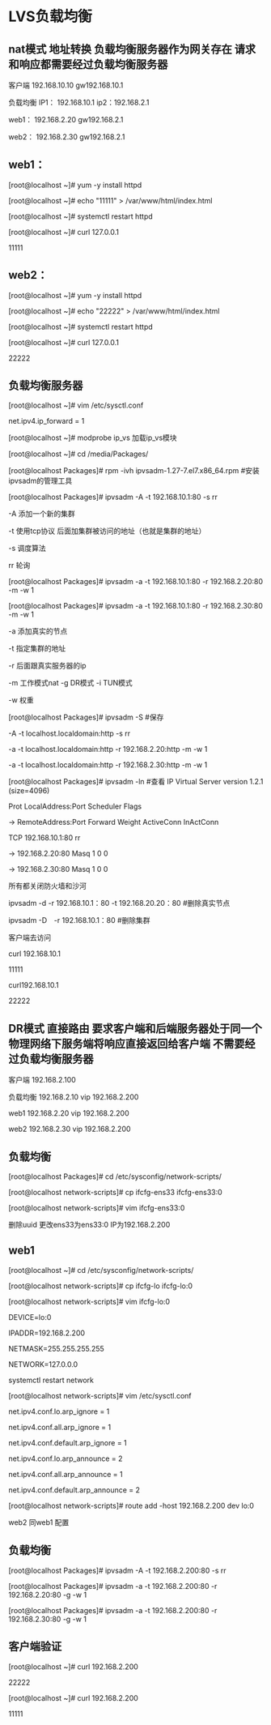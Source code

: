 # 			LVS负载均衡

## nat模式  地址转换  负载均衡服务器作为网关存在  请求和响应都需要经过负载均衡服务器

客户端  192.168.10.10  gw192.168.10.1

负载均衡  IP1：  192.168.10.1  ip2：192.168.2.1

web1：  192.168.2.20   gw192.168.2.1

web2：  192.168.2.30  gw192.168.2.1

## web1：

[root@localhost ~]# yum -y install httpd

[root@localhost ~]# echo "11111"  >  /var/www/html/index.html

[root@localhost ~]# systemctl restart httpd

[root@localhost ~]# curl 127.0.0.1

11111

## web2：

[root@localhost ~]# yum -y install httpd

[root@localhost ~]# echo "22222"  >  /var/www/html/index.html

[root@localhost ~]# systemctl restart httpd

[root@localhost ~]# curl 127.0.0.1

22222

## 负载均衡服务器

[root@localhost ~]# vim  /etc/sysctl.conf 

net.ipv4.ip_forward = 1

[root@localhost ~]# modprobe ip_vs  加载ip_vs模块

[root@localhost ~]# cd /media/Packages/

[root@localhost Packages]# rpm -ivh ipvsadm-1.27-7.el7.x86_64.rpm       #安装ipvsadm的管理工具

[root@localhost Packages]# ipvsadm -A  -t 192.168.10.1:80 -s rr 

-A   添加一个新的集群

-t  使用tcp协议   后面加集群被访问的地址（也就是集群的地址）

-s   调度算法

rr   轮询

[root@localhost Packages]# ipvsadm -a -t 192.168.10.1:80  -r  192.168.2.20:80 -m -w 1

[root@localhost Packages]# ipvsadm -a -t 192.168.10.1:80  -r  192.168.2.30:80 -m -w 1

-a	添加真实的节点

-t 	指定集群的地址

-r	后面跟真实服务器的ip

-m	工作模式nat		-g	DR模式	-i	TUN模式

-w	权重

[root@localhost Packages]# ipvsadm -S	#保存

-A -t localhost.localdomain:http -s rr

-a -t localhost.localdomain:http -r 192.168.2.20:http -m -w 1

-a -t localhost.localdomain:http -r 192.168.2.30:http -m -w 1

[root@localhost Packages]# ipvsadm -ln	#查看
IP Virtual Server version 1.2.1 (size=4096)

Prot LocalAddress:Port Scheduler Flags

  -> RemoteAddress:Port           Forward Weight ActiveConn InActConn

TCP  192.168.10.1:80 rr

  -> 192.168.2.20:80              Masq    1      0          0       

  -> 192.168.2.30:80              Masq    1      0          0 

所有都关闭防火墙和沙河

ipvsadm -d -r 192.168.10.1：80 -t 192.168.20.20：80	#删除真实节点

ipvsadm -D　-r   192.168.10.1：80   #删除集群

客户端去访问

curl 192.168.10.1

11111

curl192.168.10.1

22222

## DR模式	直接路由	要求客户端和后端服务器处于同一个物理网络下服务端将响应直接返回给客户端	不需要经过负载均衡服务器

客户端	192.168.2.100

负载均衡	192.168.2.10	vip	192.168.2.200

web1	192.168.2.20	vip	192.168.2.200

web2	192.168.2.30	vip	192.168.2.200

## 负载均衡

[root@localhost Packages]# cd /etc/sysconfig/network-scripts/

[root@localhost network-scripts]# cp ifcfg-ens33 ifcfg-ens33:0

[root@localhost network-scripts]# vim ifcfg-ens33:0

删除uuid 更改ens33为ens33:0  IP为192.168.2.200

## web1

[root@localhost ~]# cd /etc/sysconfig/network-scripts/

[root@localhost network-scripts]# cp ifcfg-lo ifcfg-lo:0

[root@localhost network-scripts]# vim ifcfg-lo:0

DEVICE=lo:0

IPADDR=192.168.2.200

NETMASK=255.255.255.255

NETWORK=127.0.0.0

systemctl restart network

[root@localhost network-scripts]# vim /etc/sysctl.conf 

net.ipv4.conf.lo.arp_ignore = 1

net.ipv4.conf.all.arp_ignore = 1

net.ipv4.conf.default.arp_ignore = 1

net.ipv4.conf.lo.arp_announce = 2

net.ipv4.conf.all.arp_announce = 1

net.ipv4.conf.default.arp_announce = 2

[root@localhost network-scripts]# route add -host 192.168.2.200 dev lo:0

web2  同web1 配置

## 负载均衡

[root@localhost Packages]# ipvsadm -A -t 192.168.2.200:80 -s rr

[root@localhost Packages]# ipvsadm -a -t 192.168.2.200:80 -r 192.168.2.20:80 -g -w 1

[root@localhost Packages]# ipvsadm -a -t 192.168.2.200:80 -r 192.168.2.30:80 -g -w 1

## 客户端验证

[root@localhost ~]# curl 192.168.2.200

22222

[root@localhost ~]# curl 192.168.2.200

11111